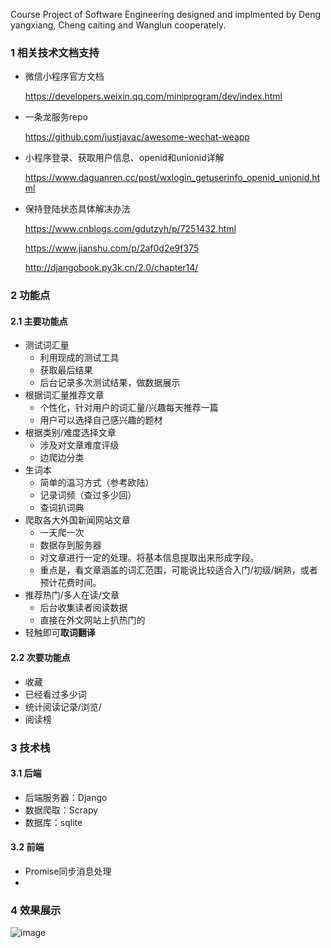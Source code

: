 Course Project of Software Engineering designed and implmented by Deng yangxiang, Cheng caiting and Wanglun cooperately. 


### 1 相关技术文档支持

* 微信小程序官方文档

  https://developers.weixin.qq.com/miniprogram/dev/index.html
  
* 一条龙服务repo

  https://github.com/justjavac/awesome-wechat-weapp
  
* 小程序登录、获取用户信息、openid和unionid详解

  https://www.daguanren.cc/post/wxlogin_getuserinfo_openid_unionid.html


* 保持登陆状态具体解决办法

  https://www.cnblogs.com/gdutzyh/p/7251432.html

  https://www.jianshu.com/p/2af0d2e9f375

  http://djangobook.py3k.cn/2.0/chapter14/
  
### 2 功能点

#### 2.1 主要功能点

* 测试词汇量
  * 利用现成的测试工具
  * 获取最后结果
  * 后台记录多次测试结果，做数据展示
* 根据词汇量推荐文章
  * 个性化，针对用户的词汇量/兴趣每天推荐一篇
  * 用户可以选择自己感兴趣的题材
* 根据类别/难度选择文章
  * 涉及对文章难度评级
  * 边爬边分类
* 生词本
  * 简单的温习方式（参考欧陆）
  * 记录词频（查过多少回）
  * 查词扒词典
* 爬取各大外国新闻网站文章
  * 一天爬一次
  * 数据存到服务器
  * 对文章进行一定的处理。将基本信息提取出来形成字段。
  * 重点是，看文章涵盖的词汇范围，可能说比较适合入门/初级/娴熟，或者预计花费时间。
* 推荐热门/多人在读/文章
  * 后台收集读者阅读数据
  * 直接在外文网站上扒热门的
* 轻触即可**取词翻译**

#### 2.2 次要功能点

* 收藏
* 已经看过多少词
* 统计阅读记录/浏览/
* 阅读榜

### 3 技术栈

#### 3.1 后端

* 后端服务器：Django 
* 数据爬取：Scrapy
* 数据库：sqlite

#### 3.2 前端

* Promise同步消息处理
* 

### 4 效果展示

![image]()





